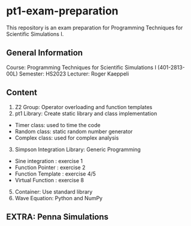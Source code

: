 # pt1-exam-preparation
This repository is an exam preparation for Programming Techniques for Scientific Simulations I.

## General Information
Course: Programming Techniques for Scientific Simulations I (401-2813-00L)
Semester: HS2023
Lecturer: Roger Kaeppeli

## Content
1) Z2 Group: Operator overloading and function templates
2) pt1 Library: Create static library and class implementation
 - Timer class: used to time the code
 - Random class: static random number generator
 - Complex class: used for complex analysis
3) Simpson Integration Library: Generic Programming
 - Sine integration     : exercise 1
 - Function Pointer     : exercise 2
 - Function Template    : exercise 4/5
 - Virtual Function     : exercise 8
5) Container: Use standard library
6) Wave Equation: Python and NumPy
## EXTRA: Penna Simulations